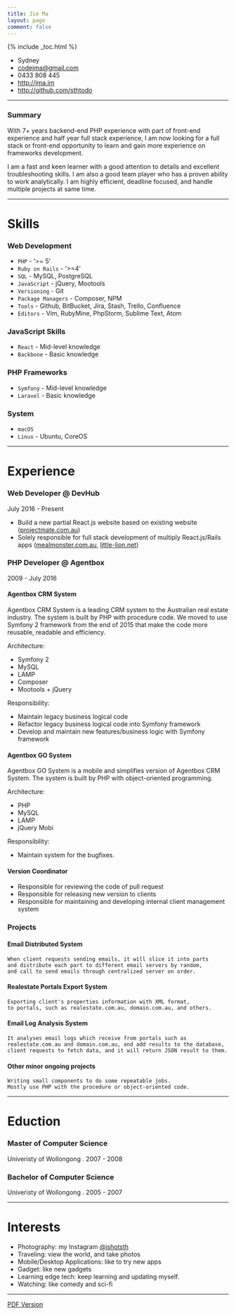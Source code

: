 ```yaml
---
title: Jie Ma
layout: page
comment: false
---
```


{% include _toc.html %}

- Sydney
- <codejma@gmail.com>
- 0433 808 445
- <http://jma.im>
- <http://github.com/sthtodo>

----

### Summary

With 7+ years backend-end PHP experience with part of front-end experience and half year full stack experience, I am now looking for a full stack or front-end opportunity to learn and gain more experience on frameworks development.

I am a fast and keen learner with a good attention to details and excellent troubleshooting skills. I am also a good team player who has a proven ability to work analytically. I am highly efficient, deadline focused, and handle multiple projects at same time.

----

# Skills

### Web Development

- `PHP` - '>= 5'
- `Ruby on Rails` - '>=4'
- `SQL` - MySQL, PostgreSQL
- `JavaScript` - jQuery, Mootools
- `Versioning` - Git
- `Package Managers` - Composer, NPM
- `Tools` - Github, BitBucket, Jira, Stash, Trello, Confluence
- `Editors` - Vim, RubyMine, PhpStorm, Sublime Text, Atom

### JavaScript Skills

- `React` - Mid-level knowledge
- `Backbone` - Basic knowledge

### PHP Frameworks

- `Symfony` - Mid-level knowledge
- `Laravel` - Basic knowledge

### System

- `macOS`
- `Linux` - Ubuntu, CoreOS

----

# Experience

### Web Developer @ DevHub

July 2016 - Present

- Build a new partial React.js website based on existing website ([projectmate.com.au](projectmate.com.au))
- Solely responsible for full stack development of multiply React.js/Rails apps ([mealmonster.com.au](mealmonster.com.au), [little-lion.net](little-lion.net))

### PHP Developer @ Agentbox

2009 - July 2016

#### Agentbox CRM System

Agentbox CRM System is a leading CRM system to the Australian real estate industry. The system is built by PHP with procedure code. We moved to use Symfony 2 framework from the end of 2015 that make the code more reusable, readable and efficiency.

Architecture:

- Symfony 2
- MySQL
- LAMP
- Composer
- Mootools + jQuery

Responsibility:

- Maintain legacy business logical code
- Refactor legacy business logical code into Symfony framework
- Develop and maintain new features/business logic with Symfony framework

#### Agentbox GO System

Agentbox GO System is a mobile and simplifies version of Agentbox CRM System. The system is built by PHP with object-oriented programming.

Architecture:

- PHP
- MySQL
- LAMP
- jQuery Mobi

Responsibility:

- Maintain system for the bugfixes.

#### Version Coordinator

- Responsible for reviewing the code of pull request
- Responsible for releasing new version to clients
- Responsible for maintaining and developing internal client management system

### Projects

#### Email Distributed System

    When client requests sending emails, it will slice it into parts
    and distribute each part to different email servers by random,
    and call to send emails through centralized server on order.

#### Realestate Portals Export System

    Exporting client's properties information with XML format,
    to portals, such as realestate.com.au, domain.com.au, and others.

#### Email Log Analysis System

    It analyses email logs which receive from portals such as
    realestate.com.au and domain.com.au, and add results to the database,
    client requests to fetch data, and it will return JSON result to them.

#### Other minor ongoing projects

    Writing small components to do some repeatable jobs.
    Mostly use PHP with the procedure or object-oriented code.

----

# Eduction

### Master of Computer Science

Univeristy of Wollongong . 2007 - 2008

### Bachelor of Computer Science

Univeristy of Wollongong . 2005 - 2007

----

# Interests

- Photography: my Instagram [@ishotsth](https://www.instagram.com/ishotsth/)
- Traveling: view the world, and take photos
- Mobile/Desktop Applications: like to try new apps
- Gadget: like new gadgets
- Learning edge tech: keep learning and updating myself.
- Watching: like comedy and sci-fi

----
[PDF Version](http://jma.im/files/resume.pdf)
